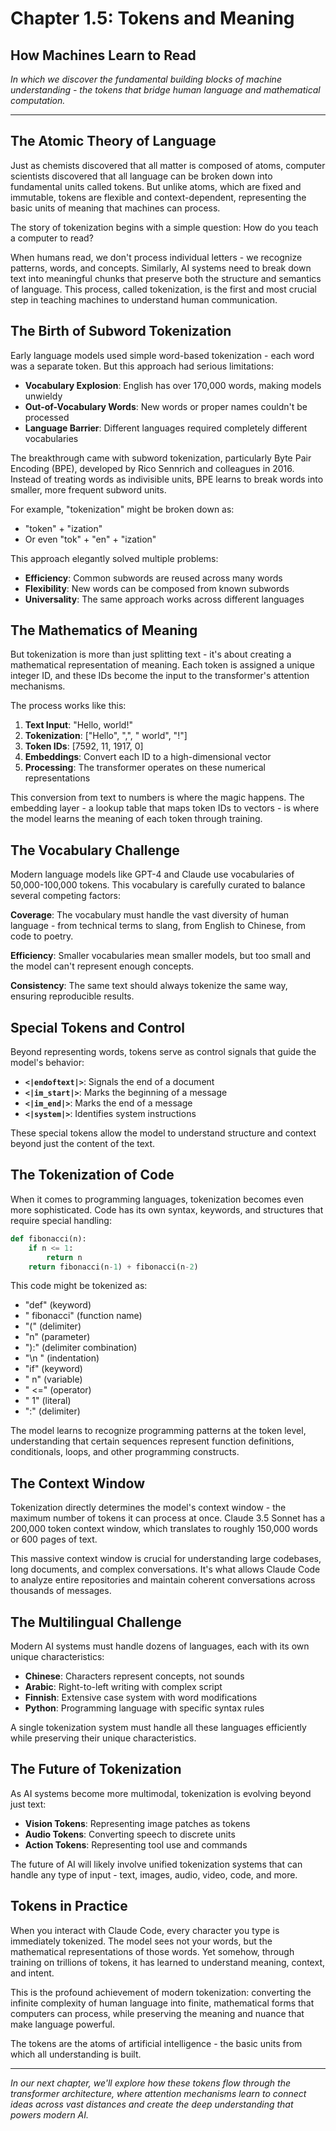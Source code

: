 # Chapter 1.5: Tokens and Meaning
## How Machines Learn to Read

*In which we discover the fundamental building blocks of machine understanding - the tokens that bridge human language and mathematical computation.*

---

## The Atomic Theory of Language

Just as chemists discovered that all matter is composed of atoms, computer scientists discovered that all language can be broken down into fundamental units called tokens. But unlike atoms, which are fixed and immutable, tokens are flexible and context-dependent, representing the basic units of meaning that machines can process.

The story of tokenization begins with a simple question: How do you teach a computer to read? 

When humans read, we don't process individual letters - we recognize patterns, words, and concepts. Similarly, AI systems need to break down text into meaningful chunks that preserve both the structure and semantics of language. This process, called tokenization, is the first and most crucial step in teaching machines to understand human communication.

## The Birth of Subword Tokenization

Early language models used simple word-based tokenization - each word was a separate token. But this approach had serious limitations:

- **Vocabulary Explosion**: English has over 170,000 words, making models unwieldy
- **Out-of-Vocabulary Words**: New words or proper names couldn't be processed
- **Language Barrier**: Different languages required completely different vocabularies

The breakthrough came with subword tokenization, particularly Byte Pair Encoding (BPE), developed by Rico Sennrich and colleagues in 2016. Instead of treating words as indivisible units, BPE learns to break words into smaller, more frequent subword units.

For example, "tokenization" might be broken down as:
- "token" + "ization"
- Or even "tok" + "en" + "ization"

This approach elegantly solved multiple problems:
- **Efficiency**: Common subwords are reused across many words
- **Flexibility**: New words can be composed from known subwords
- **Universality**: The same approach works across different languages

## The Mathematics of Meaning

But tokenization is more than just splitting text - it's about creating a mathematical representation of meaning. Each token is assigned a unique integer ID, and these IDs become the input to the transformer's attention mechanisms.

The process works like this:

1. **Text Input**: "Hello, world!"
2. **Tokenization**: ["Hello", ",", " world", "!"]
3. **Token IDs**: [7592, 11, 1917, 0]
4. **Embeddings**: Convert each ID to a high-dimensional vector
5. **Processing**: The transformer operates on these numerical representations

This conversion from text to numbers is where the magic happens. The embedding layer - a lookup table that maps token IDs to vectors - is where the model learns the meaning of each token through training.

## The Vocabulary Challenge

Modern language models like GPT-4 and Claude use vocabularies of 50,000-100,000 tokens. This vocabulary is carefully curated to balance several competing factors:

**Coverage**: The vocabulary must handle the vast diversity of human language - from technical terms to slang, from English to Chinese, from code to poetry.

**Efficiency**: Smaller vocabularies mean smaller models, but too small and the model can't represent enough concepts.

**Consistency**: The same text should always tokenize the same way, ensuring reproducible results.

## Special Tokens and Control

Beyond representing words, tokens serve as control signals that guide the model's behavior:

- **`<|endoftext|>`**: Signals the end of a document
- **`<|im_start|>`**: Marks the beginning of a message
- **`<|im_end|>`**: Marks the end of a message
- **`<|system|>`**: Identifies system instructions

These special tokens allow the model to understand structure and context beyond just the content of the text.

## The Tokenization of Code

When it comes to programming languages, tokenization becomes even more sophisticated. Code has its own syntax, keywords, and structures that require special handling:

```python
def fibonacci(n):
    if n <= 1:
        return n
    return fibonacci(n-1) + fibonacci(n-2)
```

This code might be tokenized as:
- "def" (keyword)
- " fibonacci" (function name)
- "(" (delimiter)
- "n" (parameter)
- "):" (delimiter combination)
- "\n    " (indentation)
- "if" (keyword)
- " n" (variable)
- " <=" (operator)
- " 1" (literal)
- ":" (delimiter)

The model learns to recognize programming patterns at the token level, understanding that certain sequences represent function definitions, conditionals, loops, and other programming constructs.

## The Context Window

Tokenization directly determines the model's context window - the maximum number of tokens it can process at once. Claude 3.5 Sonnet has a 200,000 token context window, which translates to roughly 150,000 words or 600 pages of text.

This massive context window is crucial for understanding large codebases, long documents, and complex conversations. It's what allows Claude Code to analyze entire repositories and maintain coherent conversations across thousands of messages.

## The Multilingual Challenge

Modern AI systems must handle dozens of languages, each with its own unique characteristics:

- **Chinese**: Characters represent concepts, not sounds
- **Arabic**: Right-to-left writing with complex script
- **Finnish**: Extensive case system with word modifications
- **Python**: Programming language with specific syntax rules

A single tokenization system must handle all these languages efficiently while preserving their unique characteristics.

## The Future of Tokenization

As AI systems become more multimodal, tokenization is evolving beyond just text:

- **Vision Tokens**: Representing image patches as tokens
- **Audio Tokens**: Converting speech to discrete units
- **Action Tokens**: Representing tool use and commands

The future of AI will likely involve unified tokenization systems that can handle any type of input - text, images, audio, video, code, and more.

## Tokens in Practice

When you interact with Claude Code, every character you type is immediately tokenized. The model sees not your words, but the mathematical representations of those words. Yet somehow, through training on trillions of tokens, it has learned to understand meaning, context, and intent.

This is the profound achievement of modern tokenization: converting the infinite complexity of human language into finite, mathematical forms that computers can process, while preserving the meaning and nuance that make language powerful.

The tokens are the atoms of artificial intelligence - the basic units from which all understanding is built.

---

*In our next chapter, we'll explore how these tokens flow through the transformer architecture, where attention mechanisms learn to connect ideas across vast distances and create the deep understanding that powers modern AI.*